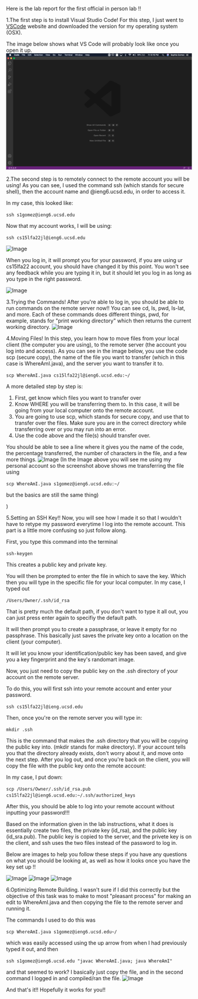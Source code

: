 Here is the lab report for the first official in person lab !!

1.The first step is to install Visual Studio Code! For this step, I just went to [VSCode](https://code.visualstudio.com/) website and downloaded the version for my operating system (OSX).

The image below shows what VS Code will probably look like once you open it up. 
![Image](week-1-6.png)


2.The second step is to remotely connect to the remote account you will be using! As you can see, I used the command ssh (which stands for secure shell), then the account name and @ieng6.ucsd.edu, in order to access it. 

In my case, this looked like:

```ssh s1gomez@ieng6.ucsd.edu```

Now that my account works, I will be using:

```ssh cs15lfa22jl@ieng6.ucsd.edu```

![Image](week-1-1-fixed.png)

When you log in, it will prompt you for your password, if you are using ur cs15lfa22 account, you should have changed it by this point. You won't see any feedback while you are typing it in, but it should let you log in as long as you type in the right password. 

![Image](week-1-1.png)

3.Trying the Commands! After you're able to log in, you should be able to run commands on the remote server now!! You can see cd, ls, pwd, ls-lat, and more. Each of these commands does different things, pwd, for example, stands for "print working directory" which then returns the current working directory.
![Image](week-1-2.png)

4.Moving Files! In this step, you learn how to move files from your local client (the computer you are using), to the remote server (the account you log into and access). As you can see in the image below, you use the code scp (secure copy), the name of the file you want to transfer (which in this case is WhereAmI.java), and the server you want to transfer it to.

```scp WhereAmI.java cs15lfa22jl@ieng6.ucsd.edu:~/```

A more detailed step by step is:
1. First, get know which files you want to transfer over
2. Know WHERE you will be transferring them to. In this case, it will be going from your local computer onto the remote account. 
3. You are going to use scp, which stands for secure copy, and use that to transfer over the files. Make sure you are in the correct directory while transferring over or you may run into an error. 
4. Use the code above and the file(s) should transfer over. 


You should be able to see a line where it gives you the name of the code, the percentage transferred, the number of characters in the file, and a few more things. 
![Image](week-1-3.png)
(In the Image above you will see me using my personal account so the screenshot above shows me transferring the file using 

```scp WhereAmI.java s1gomez@ieng6.ucsd.edu:~/```

but the basics are still the same thing)

)

5.Setting an SSH Key!! Now, you will see how I made it so that I wouldn't have to retype my password everytime I log into the remote account. This part is a little more confusing so just follow along. 

First, you type this command into the terminal

```ssh-keygen``` 

This creates a public key and private key.

You will then be prompted to enter the file in which to save the key. Which then you will type in the specific file for your local computer. In my case, I typed out 

```/Users/Owner/.ssh/id_rsa```

That is pretty much the default path, if you don't want to type it all out, you can just press enter again to specifiy the default path. 

It will then prompt you to create a passphrase, or leave it empty for no passphrase. This basically just saves the private key onto a location on the client (your computer).

It will let you know your identification/public key has been saved, and give you a key fingerprint and the key's randomart image. 

Now, you just need to copy the public key on the .ssh directory of your account on the remote server. 

To do this, you will first ssh into your remote account and enter your password. 

```ssh cs15lfa22jl@ieng.ucsd.edu```

Then, once you're on the remote server you will type in:

```mkdir .ssh```

This is the command that makes the .ssh directory that you will be copying the public key into. (mkdir stands for make directory). If your account tells you that the directory already exists, don't worry about it, and move onto the next step. After you log out, and  once you're back on the client, you will copy the file with the public key onto the remote account:

In my case, I put down: 

```scp /Users/Owner/.ssh/id_rsa.pub cs15lfa22jl@ieng6.ucsd.edu:~/.ssh/authorized_keys ```

After this, you should be able to log into your remote account without inputting your password!!!


Based on the information given in the lab instructions, what it does is essentially create two files, the private key (id_rsa), and the public key (id_sra.pub). The public key is copied to the server, and the privete key is on the client, and ssh uses the two files instead of the password to log in. 

Below are images to help you follow these steps if you have any questions on what you should be looking at, as well as how it looks once you have the key set up !!

![Image](week-beg1.png)
![Image](week-beg2.png)
![Image](week-beg3.png)


6.Optimizing Remote Building. I wasn't sure if I did this correctly but the objective of this task was to make to most "pleasant process" for making an edit to WhereAmI.java and then copying the file to the remote server and running it. 

The commands I used to do this was 


```scp WhereAmI.java s1gomez@ieng6.ucsd.edu~/ ```

which was easily accessed using the up arrow from when I had previously typed it out, and then 

```ssh s1gomez@ieng6.ucsd.edu "javac WhereAmI.java; java WhereAmI"```

and that seemed to work? I basically just copy the file, and in the second command I logged in and compiled/ran the file.
![Image](week-1-7.png)


And that's it!! Hopefully it works for you!!